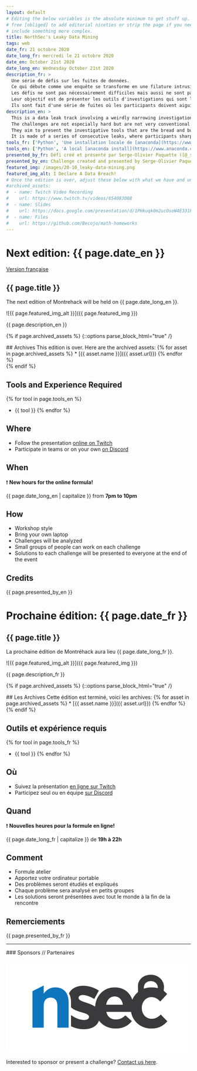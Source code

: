 ```yaml
---
layout: default
# Editing the below variables is the absolute minimum to get stuff up. Feel
# free [obliged] to add editorial niceties or strip the page if you need to
# include something more complex.
title: NorthSec's Leaky Data Mining
tags: web
date_fr: 21 octobre 2020
date_long_fr: mercredi le 21 octobre 2020
date_en: October 21st 2020
date_long_en: Wednesday October 21st 2020
description_fr: >
  Une série de défis sur les fuites de données.
  Ce qui débute comme une enquête se transforme en une filature intrusive sur les étudiants de ce pays.
  Les défis ne sont pas nécessairement difficiles mais aussi ne sont pas très conventionnels pour les CTFs (indice pour de futurs CTFs :wink:).
  Leur objectif est de présenter les outils d'investigations qui sont le gagne pain des data scientists, dans le contexte d'une fuite de données sévère, à un niveau national.
  Ils sont fait d'une série de fuites où les participants doivent aiguiser leurs abilités afin de trouver des anomalies et des séquences (patterns) dans les données.
description_en: >
  This is a data leak track involving a weirdly narrowing investigation on the intrusive tracking of students in the country.
  The challenges are not especially hard but are not very conventional for a CTF (hints for future CTFs :wink:).
  They aim to present the investigative tools that are the bread and butter for data scientists, in the context of a severe sensitive data leak, at national scale.
  It is made of a series of consecutive leaks, where participants sharpen their skills to find anomalies and patterns in the data.
tools_fr: ['Python', 'Une installation locale de [anaconda](https://www.anaconda.com/products/individual) ou un environment de jupyter/pandas/scipy fonctionnel', "Pouvoir charger de gros fichiers CSV en mémoire (de l'ordre de 1Gb)"]
tools_en: ['Python', 'A local [anaconda install](https://www.anaconda.com/products/individual) or a working jupyter/pandas/scipy setup', "ability to load large CSV files (~1Gb) into your computer's memory"]
presented_by_fr: Défi créé et présenté par Serge-Olivier Paquette ([@_soruso](https://twitter.com/_soruso)) dans le cadre de [NorthSec 2020](https://nsec.io/) ([@NorthSec_io](https://twitter.com/northsec_io))
presented_by_en: Challenge created and presented by Serge-Olivier Paquette ([@_soruso](https://twitter.com/_soruso)) during [NorthSec 2020](https://nsec.io/) ([@NorthSec_io](https://twitter.com/northsec_io))
featured_img: /images/20-10_leaky-data-mining.png
featured_img_alt: I Declare A Data Breach!
# Once the edition is over, adjust these below with what we have and uncomment
#archived_assets:
#  - name: Twitch Video Recording
#    url: https://www.twitch.tv/videos/654083008
#  - name: Slides
#    url: https://docs.google.com/presentation/d/1PHkuqk0m2ucOsoW4E331F965g9PFOz75Ci5-RLQpGAM/edit#slide=id.g89ba1ca4f6_0_211
#  - name: Files
#    url: https://github.com/Becojo/math-homeworks
---
```


# Next edition: {{ page.date_en }}

[Version française](#french)

## {{ page.title }}

The next edition of Montrehack will be held on {{ page.date_long_en }}.

![{{ page.featured_img_alt }}]({{ page.featured_img }})

{{ page.description_en }}

{% if page.archived_assets %}
{::options parse_block_html="true" /}
<div class="archives">
## Archives
This edition is over. Here are the archived assets:
{% for asset in page.archived_assets %}
* [{{ asset.name }}]({{ asset.url}})
{% endfor %}
</div>
{% endif %}

## Tools and Experience Required

{% for tool in page.tools_en %}
* {{ tool }}
{% endfor %}

## Where

* Follow the presentation [online on Twitch](https://twitch.tv/montrehack/)
* Participate in teams or on your own [on Discord](https://discord.gg/4qfFwPX)

## When

:heavy_exclamation_mark: **New hours for the online formula!**

{{ page.date_long_en | capitalize }} from **7pm to 10pm**

## How

* Workshop style
* Bring your own laptop
* Challenges will be analyzed
* Small groups of people can work on each challenge
* Solutions to each challenge will be presented to everyone at the end of the event

## Credits

{{ page.presented_by_en }}


<a id="french"></a>
# Prochaine édition: {{ page.date_fr }}

## {{ page.title }}

La prochaine édition de Montréhack aura lieu {{ page.date_long_fr }}.

![{{ page.featured_img_alt }}]({{ page.featured_img }})

{{ page.description_fr }}

{% if page.archived_assets %}
{::options parse_block_html="true" /}
<div class="archives">
## Les Archives
Cette édition est terminé, voici les archives:
{% for asset in page.archived_assets %}
* [{{ asset.name }}]({{ asset.url}})
{% endfor %}
</div>
{% endif %}

## Outils et expérience requis

{% for tool in page.tools_fr %}
* {{ tool }}
{% endfor %}

## Où

* Suivez la présentation [en ligne sur Twitch](https://twitch.tv/montrehack/)
* Participez seul ou en équipe [sur Discord](https://discord.gg/4qfFwPX)

## Quand

:heavy_exclamation_mark: **Nouvelles heures pour la formule en ligne!**

{{ page.date_long_fr | capitalize }} de **19h à 22h**

## Comment

* Formule atelier
* Apportez votre ordinateur portable
* Des problèmes seront étudiés et expliqués
* Chaque problème sera analysé en petits groupes
* Les solutions seront présentées avec tout le monde à la fin de la rencontre

## Remerciements

{{ page.presented_by_fr }}



<hr/>
### Sponsors // Partenaires

[![NorthSec](/images/nsec_logo.png)](https://nsec.io/)

Interested to sponsor or present a challenge? [Contact us here](https://docs.google.com/forms/d/e/1FAIpQLSecc0vfe3pIwMJjIBCYW4G43ZwtagwVESu_qHKnglnBc3R3ww/viewform?usp=sf_link).
